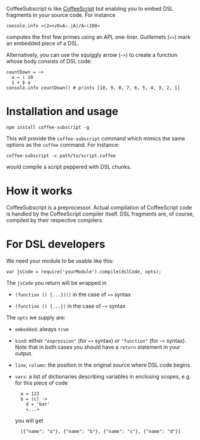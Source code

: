 CoffeeSubscript is like
[CoffeeScript](http://jashkenas.github.com/coffee-script/) but enabling you to
embed DSL fragments in your source code.  For instance

    console.info «(2=+⌿0=A∘.∣A)/A←⍳100»

computes the first few primes using an APL one-liner.  Guillemets (`«»`) mark
an embedded piece of a DSL.

Alternatively, you can use the squiggly arrow (`~>`) to create a function whose
body consists of DSL code:

    countDown = ~>
      a ← ⍳ 10
      1 + ⌽ a
    console.info countDown() # prints [10, 9, 8, 7, 6, 5, 4, 3, 2, 1]

# Installation and usage

    npm install coffee-subscript -g

This will provide the `coffee-subscript` command which mimics the same options
as the `coffee` command.  For instance:

    coffee-subscript -c path/to/script.coffee

would compile a script peppered with DSL chunks.

# How it works

CoffeeSubscript is a preprocessor.  Actual compilation of CoffeeScript code is
handled by the CoffeeScript compiler itself.  DSL fragments are, of course,
compiled by their respective compilers.

# For DSL developers

We need your module to be usable like this:

    var jsCode = require('yourModule').compile(dslCode, opts);

The `jsCode` you return will be wrapped in

* `(function () {...})()` in the case of `«»` syntax

* `(function () {...})` in the case of `~>` syntax

The `opts` we supply are:

* `embedded`: always `true`

* `kind`: either `"expression"` (for `«»` syntax) or `"function"` (for `~>`
  syntax).  Note that in both cases you should have a `return` statement in
  your output.

* `line`, `column`: the position in the original source where DSL code
  begins

* `vars`: a list of dictionaries describing variables in enclosing scopes,
  e.g. for this piece of code

        a = 123
        b = (c) ->
          d = 'bar'
          «...»

  you will get

        [{"name": "a"}, {"name": "b"}, {"name": "c"}, {"name": "d"}]
